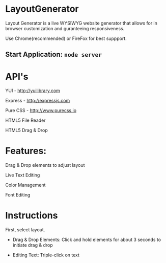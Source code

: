 LayoutGenerator
===============

Layout Generator is a live WYSIWYG website generator that allows for in browser customization and guranteeing responsiveness. 

Use Chrome(recommended) or FireFox for best suppport. 

Start Application: `node server`
------------------

API's
===============
YUI - http://yuilibrary.com

Express - http://expressjs.com

Pure CSS - http://www.purecss.io

HTML5 File Reader

HTML5 Drag & Drop


Features:
=========

Drag & Drop elements to adjust layout

Live Text Editing

Color Management

Font Editing


Instructions
============

First, select layout. 

- Drag & Drop Elements: Click and hold elements for about 3 seconds to initiate drag & drop

- Editing Text: Triple-click on text
